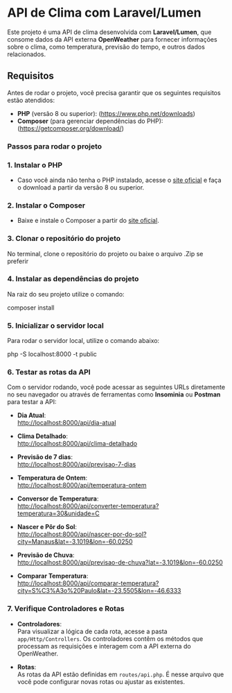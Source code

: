 # API de Clima com Laravel/Lumen

Este projeto é uma API de clima desenvolvida com **Laravel/Lumen**, que consome dados da API externa **OpenWeather** para fornecer informações sobre o clima, como temperatura, previsão do tempo, e outros dados relacionados.

## Requisitos

Antes de rodar o projeto, você precisa garantir que os seguintes requisitos estão atendidos:

- **PHP** (versão 8 ou superior): (https://www.php.net/downloads)
- **Composer** (para gerenciar dependências do PHP): (https://getcomposer.org/download/)

### Passos para rodar o projeto

### 1. Instalar o PHP
- Caso você ainda não tenha o PHP instalado, acesse o [site oficial](https://www.php.net/downloads) e faça o download a partir da versão 8 ou superior.
  
### 2. Instalar o Composer
- Baixe e instale o Composer a partir do [site oficial](https://getcomposer.org/download/).

### 3. Clonar o repositório do projeto
No terminal, clone o repositório do projeto ou baixe o arquivo .Zip se preferir

### 4. Instalar as dependências do projeto
Na raiz do seu projeto utilize o comando: 
 
composer install

### 5. Inicializar o servidor local
Para rodar o servidor local, utilize o comando abaixo:

php -S localhost:8000 -t public

### 6. Testar as rotas da API

Com o servidor rodando, você pode acessar as seguintes URLs diretamente no seu navegador ou através de ferramentas como **Insominia** ou **Postman** para testar a API:

- **Dia Atual**:  
  [http://localhost:8000/api/dia-atual](http://localhost:8000/api/dia-atual)

- **Clima Detalhado**:  
  [http://localhost:8000/api/clima-detalhado](http://localhost:8000/api/clima-detalhado)

- **Previsão de 7 dias**:  
  [http://localhost:8000/api/previsao-7-dias](http://localhost:8000/api/previsao-7-dias)

- **Temperatura de Ontem**:  
  [http://localhost:8000/api/temperatura-ontem](http://localhost:8000/api/temperatura-ontem)

- **Conversor de Temperatura**:  
  [http://localhost:8000/api/converter-temperatura?temperatura=30&unidade=C](http://localhost:8000/api/converter-temperatura?temperatura=30&unidade=C)

- **Nascer e Pôr do Sol**:  
  [http://localhost:8000/api/nascer-por-do-sol?city=Manaus&lat=-3.1019&lon=-60.0250](http://localhost:8000/api/nascer-por-do-sol?city=Manaus&lat=-3.1019&lon=-60.0250)

- **Previsão de Chuva**:  
  [http://localhost:8000/api/previsao-de-chuva?lat=-3.1019&lon=-60.0250](http://localhost:8000/api/previsao-de-chuva?lat=-3.1019&lon=-60.0250)

- **Comparar Temperatura**:  
  [http://localhost:8000/api/comparar-temperatura?city=S%C3%A3o%20Paulo&lat=-23.5505&lon=-46.6333](http://localhost:8000/api/comparar-temperatura?city=S%C3%A3o%20Paulo&lat=-23.5505&lon=-46.6333)

### 7. Verifique Controladores e Rotas

- **Controladores**:  
  Para visualizar a lógica de cada rota, acesse a pasta `app/Http/Controllers`. Os controladores contêm os métodos que processam as requisições e interagem com a API externa do OpenWeather.

- **Rotas**:  
  As rotas da API estão definidas em `routes/api.php`. É nesse arquivo que você pode configurar novas rotas ou ajustar as existentes.


